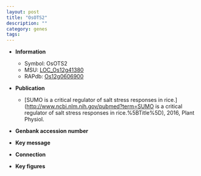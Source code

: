 ```yaml
---
layout: post
title: "OsOTS2"
description: ""
category: genes
tags: 
---
```


* **Information**  
    + Symbol: OsOTS2  
    + MSU: [LOC_Os12g41380](http://rice.plantbiology.msu.edu/cgi-bin/ORF_infopage.cgi?orf=LOC_Os12g41380)  
    + RAPdb: [Os12g0606900](http://rapdb.dna.affrc.go.jp/viewer/gbrowse_details/irgsp1?name=Os12g0606900)  

* **Publication**  
    + [SUMO is a critical regulator of salt stress responses in rice.](http://www.ncbi.nlm.nih.gov/pubmed?term=SUMO is a critical regulator of salt stress responses in rice.%5BTitle%5D), 2016, Plant Physiol.

* **Genbank accession number**  

* **Key message**  

* **Connection**  

* **Key figures**  


